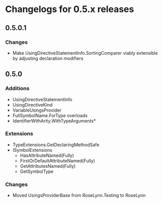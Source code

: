 # Changelogs for 0.5.x releases

## 0.5.0.1
### Changes
- Make UsingDirectiveStatementInfo.SortingComparer viably extensible by adjusting declaration modifiers

## 0.5.0
### Additions
- UsingDirectiveStatementInfo
- UsingDirectiveKind
- VariableUsingsProvider
- FullSymbolName.ForType overloads
- IdentifierWithArity.WithTypeArguments*

### Extensions
- TypeExtensions.GetDeclaringMethodSafe
- ISymbolExtensions
  - HasAttributeNamed(Fully)
  - FirstOrDefaultAttributeNamed(Fully)
  - GetAttributesNamed(Fully)
  - GetSymbolType

### Changes
- Moved UsingsProviderBase from RoseLynn.Testing to RoseLynn
